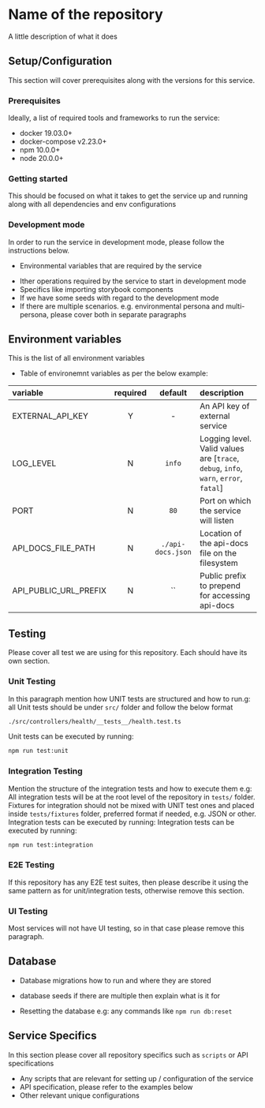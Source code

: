 # Name of the repository
A little description of what it does 


## Setup/Configuration
This section will cover prerequisites along with the versions for this service.
<!-- a little summary of the bellow and or any specifics/unique -->

### Prerequisites
Ideally, a list of required tools and frameworks to run the service:
- docker 19.03.0+
- docker-compose v2.23.0+
- npm 10.0.0+
- node 20.0.0+
<!-- please make sure that tools and framework versions are defined along with links to the installation -->

### Getting started
This should be focused on what it takes to get the service up and running along with all dependencies and env configurations
<!-- 
- First, ensure you're running the correct version of npm, then install dependencies using:
```sh
npm install
```

- Bringing up dependency services. Most of the times we would use docker e.g: 
```sh
docker compose up -d
```

- Database migrations if needed for the service e.g:
```sh
# run database migrations
npm run db:migrate
# followed by dabatase seeding
npm run db:seed
```

- Any other required operations for the service to function e.g: process flows
```sh
# installs process flows
npm run flows 

# builds ts and tsoa
npm run build
```

- In some cases we would need to run some scripts to be able to run service so please cover that as well e.g:`
```sh
# this script imports DIDs from local .env file
./scripts/import.sh
```
-->


### Development mode
In order to run the service in development mode, please follow the instructions below.
<!-- cover in detail what it takes to run this service locally including environment configuration -->
- Environmental variables that are required by the service
<!-- For example: create .env file and explain what variables are needed and where to retrieve the values, it can be a person or a tool
Make sure that .env file contains the below variables:
EXTERNAL_API_KEY=some-api-key
LOCAL_USER=username
-->
- Ither operations required by the service to start in development mode
- Specifics like importing storybook components
- If we have some seeds with regard to the development mode
- If there are multiple scenarios. e.g. environmental persona and multi-persona, please cover both in separate paragraphs

## Environment variables
This is the list of all environment variables
<!-- A short description of environment variables, if there are any unique cases please cover and mention where to retrieve the values -->
- Table of environemnt variables as per the below example:

| variable              | required |      default      | description                                                                          |
| :-------------------- | :------: | :---------------: | :----------------------------------------------------------------------------------- |
| EXTERNAL_API_KEY      |    Y     |         -         |  An API key of external service                                                      |
| LOG_LEVEL             |    N     |      `info`       | Logging level. Valid values are [`trace`, `debug`, `info`, `warn`, `error`, `fatal`] |
| PORT                  |    N     |       `80`        | Port on which the service will listen                                                |
| API_DOCS_FILE_PATH    |    N     | `./api-docs.json` | Location of the api-docs file on the filesystem                                      |
| API_PUBLIC_URL_PREFIX |    N     |        ``         | Public prefix to prepend for accessing api-docs                                      |

## Testing
Please cover all test we are using for this repository. Each should have its own section.
<!-- tooling that we use and types of test we do e.g: cypress, e2e, mocha, jest and etc -->
<!-- usage in CI/CD e.g. github checks -->
<!-- fixtures and where they are stored and in what format e.g. JSON, .ts, .js, etc -->
<!-- helpers and mock services, how they structured -->

<!-- if service does not use any of the below tests, please remove this paragraph -->

### Unit Testing
In this paragraph mention how UNIT tests are structured and how to run.g: all Unit tests should be under `src/` folder and follow the below format
```sh
./src/controllers/health/__tests__/health.test.ts
``` 
Unit tests can be executed by running:
```sh
npm run test:unit
```

### Integration Testing
Mention the structure of the integration tests and how to execute them e.g: All integration tests will be at the root level of the repository in `tests/` folder. Fixtures for integration should not be mixed with UNIT test ones and placed inside `tests/fixtures` folder, preferred format if needed, e.g. JSON or other. Integration tests can be executed by running:
Integration tests can be executed by running:
```sh
npm run test:integration
```

### E2E Testing
 If this repository has any E2E test suites, then please describe it using the same pattern as for unit/integration tests, otherwise remove this section.

### UI Testing
Most services will not have UI testing, so in that case please remove this paragraph.
<!-- please find an example of cypress UI testing below -->
<!-- Configuration e.g. Cypress:
#### configuration `/cypress.config.js`
```js
  e2e: {
    supportFile: false,
    specPattern: 'cypress/ui/*.spec.js',
    baseUrl: 'http://localhost:3000',
  },
  component: {
    devServer: {
      framework: 'react',
      bundler: 'webpack',
    },
  },
```
execution of UI test suites:
```sh
# running using cypress control panel
npx cypress open-ct

# running in the background
npx cypress run
```
-->

## Database
<!-- If there is no database, then please remove this section, otherwise please cover the below bullet points: -->
<!-- In most cases we would use knex/PSQL -->
- Database migrations how to run and where they are stored
<!-- Seeding is a fairly new practise so not every service will have it, but if it does mentioned where seeds are located and what they are for e.g. populating query table -->
- database seeds if there are multiple then explain what is it for
<!-- If we have methods for resetting the database, please cover them, it can also be a script -->
- Resetting the database e.g: any commands like `npm run db:reset`

## Service Specifics
In this section please cover all repository specifics such as `scripts` or API specifications

- Any scripts that are relevant for setting up / configuration of the service
- API specification, please refer to the examples below
- Other relevant unique configurations
<!-- 
### Scripts
If service uses scripts please cover in a detail here.
In order to form connection you would need to import DIDs that are saved in .env local file (should be mentioned in the previous paragraph). 
#### ./scripts/<name>.sh 

- A short description about each
- Provide some examples
- Does it take any arguments

### API specification
If service exposes some endpoints please cover them in a bit more detail here.
<!-- ### GET /members - The address parameter identifies the user running this process, and the alias representing a more friendly name version of this. The default value of the latter is null, and is optionally set.
```sh
[
  {
    "address": "5GrwvaEF5zXb26Fz9rcQpDWS57CtERHpNehXCPcNoHGKutQY",
    "alias": "ALICE"
  }
]
```

#### PUT /members/:address - The address parameter identifies the user running this process, and the alias representing a more friendly name version of this. The default value of the latter is null, and is optionally set.
```sh
{
  "address": "5GrwvaEF5zXb26Fz9rcQpDWS57CtERHpNehXCPcNoHGKutQY",
  "alias": "ALICE_UPDATED"
}
```
otherwise remove this section.

if it uses TSOA/Swagger, then explain how to access it and mention that it's a swagger interface with the URL e.g: 
Once running, the API is available at http://localhost:3000/api/docs
-->
